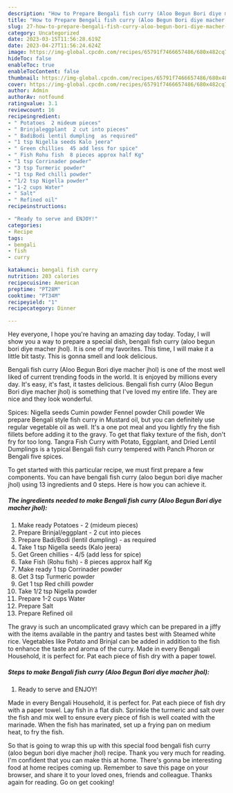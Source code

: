 ```yaml
---
description: "How to Prepare Bengali fish curry (Aloo Begun Bori diye macher jhol) the Delicious"
title: "How to Prepare Bengali fish curry (Aloo Begun Bori diye macher jhol) the Delicious"
slug: 27-how-to-prepare-bengali-fish-curry-aloo-begun-bori-diye-macher-jhol-the-delicious
category: Uncategorized
date: 2023-03-15T11:56:28.619Z
date: 2023-04-27T11:56:24.624Z
image: https://img-global.cpcdn.com/recipes/65791f7466657486/680x482cq70/bengali-fish-curry-aloo-begun-bori-diye-macher-jhol-recipe-main-photo.jpg
hideToc: false
enableToc: true
enableTocContent: false
thumbnail: https://img-global.cpcdn.com/recipes/65791f7466657486/680x482cq70/bengali-fish-curry-aloo-begun-bori-diye-macher-jhol-recipe-main-photo.jpg
cover: https://img-global.cpcdn.com/recipes/65791f7466657486/680x482cq70/bengali-fish-curry-aloo-begun-bori-diye-macher-jhol-recipe-main-photo.jpg
author: Admin
authorAv: notfound
ratingvalue: 3.1
reviewcount: 16
recipeingredient:
- " Potatoes  2 mideum pieces"
- " Brinjaleggplant  2 cut into pieces"
- " BadiBodi lentil dumpling  as required"
- "1 tsp Nigella seeds Kalo jeera"
- " Green chillies  45 add less for spice"
- " Fish Rohu fish  8 pieces approx half Kg"
- "1 tsp Corrinader powder"
- "3 tsp Turmeric powder"
- "1 tsp Red chilli powder"
- "1/2 tsp Nigella powder"
- "1-2 cups Water"
- " Salt"
- " Refined oil"
recipeinstructions:

- "Ready to serve and ENJOY!"
categories:
- Recipe
tags:
- bengali
- fish
- curry

katakunci: bengali fish curry 
nutrition: 203 calories
recipecuisine: American
preptime: "PT28M"
cooktime: "PT34M"
recipeyield: "1"
recipecategory: Dinner

---
```



Hey everyone, I hope you're having an amazing day today. Today, I will show you a way to prepare a special dish, bengali fish curry (aloo begun bori diye macher jhol). It is one of my favorites. This time, I will make it a little bit tasty. This is gonna smell and look delicious.

Bengali fish curry (Aloo Begun Bori diye macher jhol) is one of the most well liked of current trending foods in the world. It is enjoyed by millions every day. It's easy, it's fast, it tastes delicious. Bengali fish curry (Aloo Begun Bori diye macher jhol) is something that I've loved my entire life. They are nice and they look wonderful.

Spices: Nigella seeds Cumin powder Fennel powder Chili powder We prepare Bengali style fish curry in Mustard oil, but you can definitely use regular vegetable oil as well. It&#39;s a one pot meal and you lightly fry the fish fillets before adding it to the gravy. To get that flaky texture of the fish, don&#39;t fry for too long. Tangra Fish Curry with Potato, Eggplant, and Dried Lentil Dumplings is a typical Bengali fish curry tempered with Panch Phoron or Bengali five spices.


To get started with this particular recipe, we must first prepare a few components. You can have bengali fish curry (aloo begun bori diye macher jhol) using 13 ingredients and 0 steps. Here is how you can achieve it.

<!--inarticleads1-->

##### The ingredients needed to make Bengali fish curry (Aloo Begun Bori diye macher jhol):

1. Make ready  Potatoes - 2 (mideum pieces)
1. Prepare  Brinjal/eggplant - 2 cut into pieces
1. Prepare  Badi/Bodi (lentil dumpling) - as required
1. Take 1 tsp Nigella seeds (Kalo jeera)
1. Get  Green chillies - 4/5 (add less for spice)
1. Take  Fish (Rohu fish) - 8 pieces approx half Kg
1. Make ready 1 tsp Corrinader powder
1. Get 3 tsp Turmeric powder
1. Get 1 tsp Red chilli powder
1. Take 1/2 tsp Nigella powder
1. Prepare 1-2 cups Water
1. Prepare  Salt
1. Prepare  Refined oil


The gravy is such an uncomplicated gravy which can be prepared in a jiffy with the items available in the pantry and tastes best with Steamed white rice. Vegetables like Potato and Brinjal can be added in addition to the fish to enhance the taste and aroma of the curry. Made in every Bengali Household, it is perfect for. Pat each piece of fish dry with a paper towel. 

<!--inarticleads2-->

##### Steps to make Bengali fish curry (Aloo Begun Bori diye macher jhol):


1. Ready to serve and ENJOY!

Made in every Bengali Household, it is perfect for. Pat each piece of fish dry with a paper towel. Lay fish in a flat dish. Sprinkle the turmeric and salt over the fish and mix well to ensure every piece of fish is well coated with the marinade. When the fish has marinated, set up a frying pan on medium heat, to fry the fish. 

So that is going to wrap this up with this special food bengali fish curry (aloo begun bori diye macher jhol) recipe. Thank you very much for reading. I'm confident that you can make this at home. There's gonna be interesting food at home recipes coming up. Remember to save this page on your browser, and share it to your loved ones, friends and colleague. Thanks again for reading. Go on get cooking!
